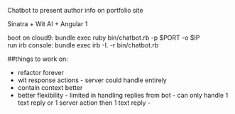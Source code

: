 
Chatbot to present author info on portfolio site

Sinatra + Wit AI + Angular 1

boot on cloud9: bundle exec ruby bin/chatbot.rb -p $PORT -o $IP  
run irb console: bundle exec irb -I. -r bin/chatbot.rb

##things to work on:
- refactor forever
- wit response actions - server could handle entirely
- contain context better
- better flexibility - limited in handling replies from bot - can only handle 1 text reply or 1 server action then 1 text reply - 